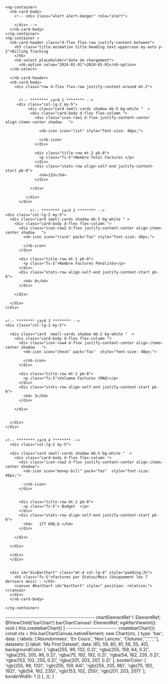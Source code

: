 <nb-card accent="primary">
  <ng-container>
    <ng-container>
      <!-- <rpa-portal-loading></rpa-portal-loading> -->
    </ng-container> 
   
    <ng-container>
      <nb-card-body>
        <!-- <div class="alert alert-danger" role="alert">
          
        </div> -->
      </nb-card-body>
    </ng-container>
    <ng-container >
      <nb-card-header class="d-flex flex-row justify-content-between">
        <h5 class="title-animation title-heading text-uppercase my-auto p-2">Billing Tracking
        </h5>
        <nb-select placeholder="date de chargement">
          <nb-option value="2024-01-01">2024-01-01</nb-option>
      </nb-select>
       
      </nb-card-header>
      <nb-card-body>
        <div class="row d-flex flex-row justify-content-around mt-2"> 


          <!-- ******** card 1 ******** -->
         <div class="col-lg-2 my-5">
              <div class="card small-cards shadow mb-5 bg-white "  >
               <div class="card-body d-flex flex-column ">
                 <div class="icon-row1 d-flex justify-content-center align-items-center shadow   ">
         
                   <nb-icon icon="list" style="font-size: 40px;">
         
                   </nb-icon>
                 </div>
         
                 <div class="title-row mt-2 pb-0">
                   <p class="fs-5">Nombre Total Factures </p>
                 </div>
                 <div class="stats-row align-self-end justify-content-start pb-0">
                   <h4>133</h4>
                 </div>
         
               </div>
         
             </div>
          </div>

               <!-- ******** card 2 ******** -->
    <div class="col-lg-2 my-5">
      <div class="card small-cards shadow mb-5 bg-white " >
        <div class="card-body d-flex flex-column ">
          <div class="icon-row2 d-flex justify-content-center align-items-center shadow   ">
            <nb-icon icon="truck" pack="fas" style="font-size: 40px;">
  
            </nb-icon>
          </div>
  
          <div class="title-row mt-2 pb-0">
            <p class="fs-5">Nombre Factures Pénalités</p>
          </div>
          <div class="stats-row align-self-end justify-content-start pb-0">
            <h4> 0</h4>
          </div>
  
        </div>
  
      </div>
    </div> 
  
  
    <!-- ******** card 3 ******** -->
    <div class="col-lg-2 my-5">
  
      <div class="card  small-cards shadow mb-2 bg-white "  >
        <div class="card-body d-flex flex-column ">
          <div class="icon-row4 d-flex justify-content-center align-items-center shadow   ">
            <nb-icon icon="check" pack="fas"  style="font-size: 40px;">
  
            </nb-icon>
          </div>
  
          <div class="title-row mt-2 pb-0">
            <p class="fs-5">Volumne Factures (MAD)</p>
          </div>
          <div class="stats-row align-self-end justify-content-start pb-0">
            <h4> 3</h4>
          </div>
  
        </div>
  
  
      </div>
    </div>  
  
  
    <!-- ******** card 4 ******** -->
      <div class="col-lg-2 my-5">
  
      <div class="card small-cards shadow mb-5 bg-white "  >
        <div class="card-body d-flex flex-column ">
          <div class="icon-row2 d-flex justify-content-center align-items-center shadow">
            <nb-icon icon="money-bill" pack="fas"  style="font-size: 40px;">
  
            </nb-icon>
          </div>
  
  
          <div class="title-row mt-2 pb-0">
            <p class="fs-5"> Budget  </p>
          </div>
          <div class="stats-row align-self-end justify-content-start pb-0">
            <h4>   177 690,6 </h4>
          </div>
  
        </div>
  
      </div>

      </div>
      </div>


      <div id="divBarChart" class="mt-4 col-lg-4" style="padding:2%">
        <h5 class="fs-5">Factures par Status/Mois (Uniquement les 7 derniers mois) : </h5>
        <canvas #barChart id="barChart" style=" position: relative;"></canvas>
      </div>
      </nb-card-body>
      
    </ng-container>
  </ng-container>
</nb-card>
<ng-container >
</ng-container>
--------------------------------------------
chartElementRef !: ElementRef<HTMLCanvasElement>;
  @ViewChild('barChart') barChartCanvas!: ElementRef<HTMLCanvasElement>;
   ngAfterViewInit(): void {
    this.createbarChart()
  }
  -------------------------
    createbarChart(){
    const ctx = this.barChartCanvas.nativeElement;
    new Chart(ctx, {
      type: 'bar',
      data: {
        labels: ['Abondonnees', 'En Cours', 'Non Lances', 'Clotures','','','',''],
        datasets: [{
          label: 'My First Dataset',
          data: [65, 59, 80, 81, 56, 55, 40],
          backgroundColor: [
            'rgba(255, 99, 132, 0.2)',
            'rgba(255, 159, 64, 0.2)',
            'rgba(255, 205, 86, 0.2)',
            'rgba(75, 192, 192, 0.2)',
            'rgba(54, 162, 235, 0.2)',
            'rgba(153, 102, 255, 0.2)',
            'rgba(201, 203, 207, 0.2)'
          ],
          borderColor: [
            'rgb(255, 99, 132)',
            'rgb(255, 159, 64)',
            'rgb(255, 205, 86)',
            'rgb(75, 192, 192)',
            'rgb(54, 162, 235)',
            'rgb(153, 102, 255)',
            'rgb(201, 203, 207)'
          ],
          borderWidth: 1
        }]
      },
    });
  }
